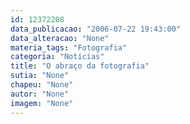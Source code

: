 ```yaml
---
id: 12372208
data_publicacao: "2006-07-22 19:43:00"
data_alteracao: "None"
materia_tags: "Fotografia"
categoria: "Notícias"
title: "O abraço da fotografia"
sutia: "None"
chapeu: "None"
autor: "None"
imagem: "None"
---
```

<p> </p>
